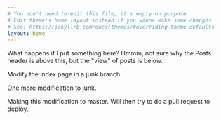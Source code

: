 ```yaml
---
# You don't need to edit this file, it's empty on purpose.
# Edit theme's home layout instead if you wanna make some changes
# See: https://jekyllrb.com/docs/themes/#overriding-theme-defaults
layout: home
---
```

What happens if I put something here?  Hmmm, not sure why
the Posts header is above this, but the "view" of posts is below.

Modify the index page in a junk branch.

One more modification to junk.

Making this modification to master.  Will then try to do a pull request
to deploy.
